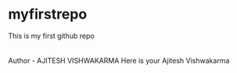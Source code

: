 # myfirstrepo
This is my first github repo
<br/>
<br/>
<br/>
Author - AJITESH VISHWAKARMA
Here is your Ajitesh Vishwakarma
